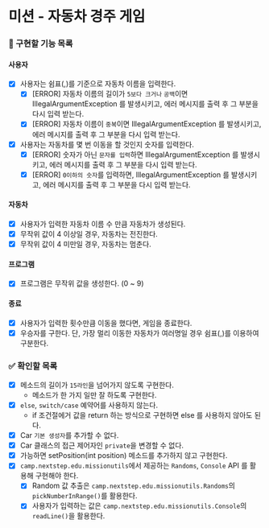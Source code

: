 # 미션 - 자동차 경주 게임

### 🎯 구현할 기능 목록

#### 사용자

- [x] 사용자는 쉼표(,)를 기준으로 자동차 이름을 입력한다.
    - [x] [ERROR] 자동차 이름의 길이가 `5보다 크거나` `공백`이면 IllegalArgumentException 를 발생시키고, 에러 메시지를 출력 후 그 부분을 다시 입력 받는다.
    - [x] [ERROR] 자동차 이름이 `중복`이면 IllegalArgumentException 를 발생시키고, 에러 메시지를 출력 후 그 부분을 다시 입력 받는다.
- [x] 사용자는 자동차를 몇 번 이동을 할 것인지 숫자를 입력한다. 
    - [x] [ERROR] 숫자가 아닌 `문자를 입력`하면 IllegalArgumentException 를 발생시키고, 에러 메시지를 출력 후 그 부분을 다시 입력 받는다.
    - [x] [ERROR] `0이하의 숫자`를 입력하면, IllegalArgumentException 를 발생시키고, 에러 메시지를 출력 후 그 부분을 다시 입력 받는다.

#### 자동차

- [x] 사용자가 입력한 자동차 이름 수 만큼 자동차가 생성된다.
- [x] 무작위 값이 4 이상일 경우, 자동차는 전진한다.
- [x] 무작위 값이 4 미만일 경우, 자동차는 멈춘다.

#### 프로그램

- [x] 프로그램은 무작위 값을 생성한다. (0 ~ 9)

#### 종료

- [x] 사용자가 입력한 횟수만큼 이동을 했다면, 게임을 종료한다.
- [x] 우승자를 구한다. 단, 가장 멀리 이동한 자동차가 여러명일 경우 쉼표(,)를 이용하여 구분한다.

### ✅ 확인할 목록

- [x] 메소드의 길이가 `15라인`을 넘어가지 않도록 구현한다.
    - 메소드가 한 가지 일만 잘 하도록 구현한다.
- [x] `else`, `switch/case` 예약어를 사용하지 않는다.
    - if 조건절에거 값을 return 하는 방식으로 구현하면 else 를 사용하지 않아도 된다.
- [x] Car `기본 생성자`를 추가할 수 없다.
- [x] Car 클래스의 접근 제어자인 `private`을 변경할 수 없다.
- [x] 가능하면 setPosition(int position) 메소드를 추가하지 않고 구현한다.
- [x] `camp.nextstep.edu.missionutils`에서 제공하는 `Randoms`, `Console` API 를 활용해 구현해야 한다.
    - [x] Random 값 추출은 `camp.nextstep.edu.missionutils.Randoms`의 `pickNumberInRange()`를 활용한다.
    - [x] 사용자가 입력하는 값은 `camp.nextstep.edu.missionutils.Console`의 `readLine()`을 활용한다.
